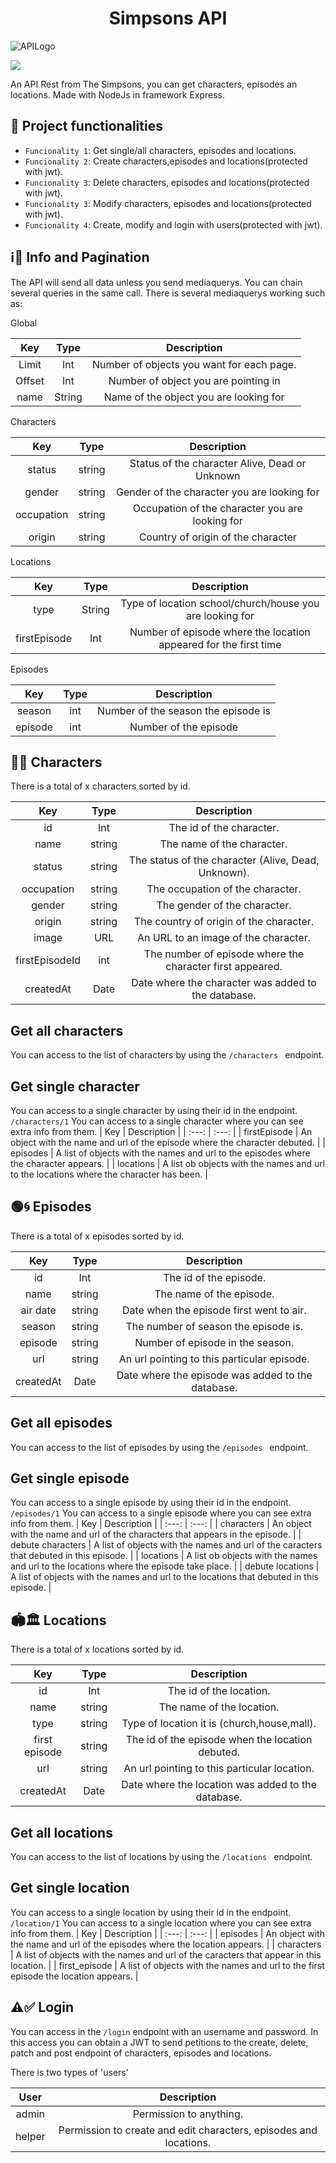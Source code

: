 <h1 align="center"> Simpsons API </h1>

![APILogo](https://user-images.githubusercontent.com/80676295/200481282-0cb6ec11-3042-43a9-8996-34048b4ca6af.png)

<p align="left">
   <img src="https://img.shields.io/badge/STATUS-EN%20DESAROLLO-green">
   </p>



An API Rest from The Simpsons, you can get characters, episodes an locations. Made with NodeJs in framework Express.



## :hammer: Project functionalities

- `Funcionality 1`: Get single/all characters, episodes and locations.
- `Funcionality 2`: Create characters,episodes and locations(protected with jwt). 
- `Funcionality 3`: Delete characters, episodes and locations(protected with jwt).
- `Funcionality 3`: Modify characters, episodes and locations(protected with jwt).
- `Funcionality 4`: Create, modify and login with users(protected with jwt).

## ℹ️📄 Info and Pagination
  The API will send all data unless you send mediaquerys.
  You can chain several queries in the same call.
  There is several mediaquerys working such as:
  
 Global

| Key     | Type    | Description |                          
| :---:   | :---: | :---: |
| Limit   | Int   | Number of objects you want for each page. |
| Offset  | Int   | Number of object you are pointing in      |
| name    | String| Name of the object you are looking for    |


Characters

| Key     | Type    | Description |                          
| :---:   | :---: | :---: |
| status  | string | Status of the character Alive, Dead or Unknown |
| gender | string | Gender of the character you are looking for     |
| occupation | string | Occupation of the character you are looking for |
| origin | string | Country of origin of the character |


Locations

| Key     | Type    | Description |                          
| :---:   | :---: | :---: |
| type    | String | Type of location school/church/house you are looking for |
| firstEpisode | Int | Number of episode where the location appeared for the first time |


Episodes

| Key     | Type    | Description |                          
| :---:   | :---: | :---: |
| season | int | Number of the season the episode is |
| episode | int | Number of the episode |


## 🧔🙍 Characters
There is a total of x characters sorted by id.

| Key     | Type    | Description |                          
| :---:   | :---:   | :---:       |
| id      | Int | The id of the character. |
| name | string | The name of the character. |
|status | string | The status of the character (Alive, Dead, Unknown). |
|occupation | string | The occupation of the character. |
| gender | string | The gender of the character. |
| origin | string | The country of origin of the character. |
| image | URL | An URL to an image of the character. |
| firstEpisodeId | int | The number of episode where the character first appeared. |
| createdAt | Date | Date where the character was added to the database. |

 ## Get all characters

You can access to the list of characters by using the `/characters ` endpoint.

## Get single character 
You can access to a single character by using their id in the endpoint. `/characters/1`
You can access to a single character where you can see extra info from them.
| Key | Description |
| :---:   | :---:   |
| firstEpisode | An object with the name and url of the episode where the character debuted. |
| episodes | A list of objects with the names and url to the episodes where the character appears. |
| locations | A list ob objects with the names and url to the locations where the character has been. |


## 🟢🌀 Episodes
There is a total of x episodes sorted by id.

| Key     | Type    | Description |                          
| :---:   | :---:   | :---:       |
| id      | Int | The id of the episode. |
| name | string | The name of the episode. |
|air date | string | Date when the episode first went to air. |
|season | string | The number of season the episode is. |
| episode | string | Number of episode in the season. |
| url | string | An url pointing to this particular episode. |
| createdAt | Date | Date where the episode was added to the database. |

 ## Get all episodes

You can access to the list of episodes by using the `/episodes ` endpoint.

## Get single episode 
You can access to a single episode by using their id in the endpoint. `/episodes/1`
You can access to a single episode where you can see extra info from them.
| Key | Description |
| :---:   | :---:   |
| characters | An object with the name and url of the characters that appears in the episode. |
| debute characters | A list of objects with the names and url of the caracters that debuted in this episode. |
| locations | A list ob objects with the names and url to the locations where the episode take place. |
| debute locations | A list of objects with the names and url to the locations that debuted in this episode. |

## 🏟️🏛️ Locations
There is a total of x locations sorted by id.

| Key     | Type    | Description |                          
| :---:   | :---:   | :---:       |
| id      | Int | The id of the location. |
| name | string | The name of the location. |
|type | string | Type of location it is (church,house,mall). |
|first episode | string | The id of the episode when the location debuted. |
| url | string | An url pointing to this particular location. |
| createdAt | Date | Date where the location was added to the database. |

 ## Get all locations

You can access to the list of locations by using the `/locations ` endpoint.

## Get single location 
You can access to a single location by using their id in the endpoint. `/location/1`
You can access to a single location where you can see extra info from them.
| Key | Description |
| :---:   | :---:   |
| episodes | An object with the name and url of the episodes where the location appears. |
| characters  | A list of objects with the names and url of the caracters that appear in this location. |
| first_episode | A list of objects with the names and url to the first episode the location appears. |



## ⚠️✅ Login

You can access in the `/login` endpoint with an username and password. In this access you can obtain a JWT to send petitions to the create, delete, patch and post endpoint of characters, episodes and locations.

There is two types of 'users' 

| User | Description |
| :---:   | :---:   |
| admin | Permission to anything. |
| helper  | Permission to create and edit characters, episodes and locations. |
